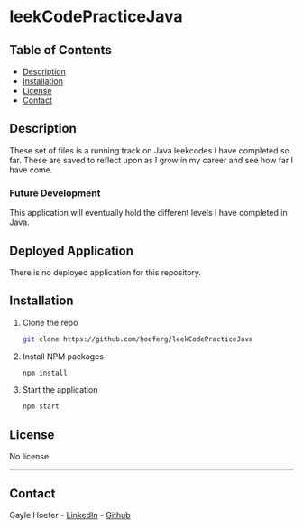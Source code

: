 # leekCodePracticeJava

## Table of Contents  
* [Description](##Description)  
* [Installation](##Installation)  
* [License](##License)  
* [Contact](##Contact)  

## Description

These set of files is a running track on Java leekcodes I have completed so far. These are saved to reflect upon as I grow in my career and see how far I have come.

### Future Development

This application will eventually hold the different levels I have completed in Java.

## Deployed Application

There is no deployed application for this repository. 

## Installation

1. Clone the repo
   ```sh
   git clone https://github.com/hoeferg/leekCodePracticeJava
   ```
2. Install NPM packages
   ```sh
   npm install
   ```
3. Start the application
   ```sh
   npm start


## License

No license

---

## Contact
Gayle Hoefer - [LinkedIn](https://www.linkedin.com/in/gayle-hoefer-61a2a3124/) - [Github](https://github.com/hoeferg)
